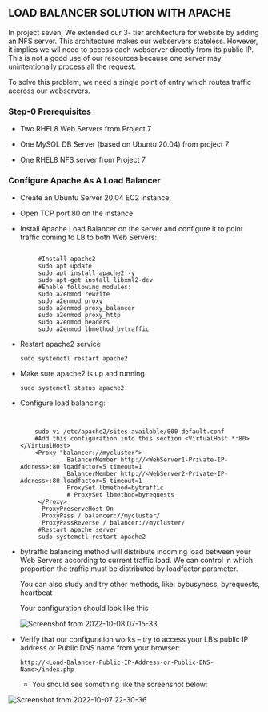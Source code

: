## LOAD BALANCER SOLUTION WITH APACHE

In project seven, We extended our 3- tier architecture for website by adding an NFS server. This architecture makes our webservers stateless. However, it implies we wll need to access each webserver directly from its public IP. This is not a good use of our resources because one server may unintentionally process all the request. 

To solve this problem, we need a single point of entry which routes traffic accross our webservers. 

### Step-0 Prerequisites
- Two RHEL8 Web Servers from Project 7

- One MySQL DB Server (based on Ubuntu 20.04) from project 7

- One RHEL8 NFS server from Project 7


### Configure Apache As A Load Balancer

- Create an Ubuntu Server 20.04 EC2 instance,

- Open TCP port 80 on the instance

- Install Apache Load Balancer on the server and configure it to point traffic coming to LB to both Web Servers:


  ```
    
       #Install apache2
       sudo apt update
       sudo apt install apache2 -y
       sudo apt-get install libxml2-dev
       #Enable following modules:
       sudo a2enmod rewrite
       sudo a2enmod proxy
       sudo a2enmod proxy_balancer
       sudo a2enmod proxy_http
       sudo a2enmod headers
       sudo a2enmod lbmethod_bytraffic
  ```
  
- Restart apache2 service

  `sudo systemctl restart apache2`
  
- Make sure apache2 is up and running


  `sudo systemctl status apache2`
  
- Configure load balancing:


  ```
  
  
      sudo vi /etc/apache2/sites-available/000-default.conf
      #Add this configuration into this section <VirtualHost *:80>  </VirtualHost>
      <Proxy "balancer://mycluster">
               BalancerMember http://<WebServer1-Private-IP-Address>:80 loadfactor=5 timeout=1
               BalancerMember http://<WebServer2-Private-IP-Address>:80 loadfactor=5 timeout=1
               ProxySet lbmethod=bytraffic
               # ProxySet lbmethod=byrequests
       </Proxy>
        ProxyPreserveHost On
        ProxyPass / balancer://mycluster/
        ProxyPassReverse / balancer://mycluster/
       #Restart apache server
       sudo systemctl restart apache2
  ```
  
- bytraffic balancing method will distribute incoming load between your Web Servers according to current traffic load. We can control in which proportion the traffic     must be distributed by loadfactor parameter.

  You can also study and try other methods, like: bybusyness, byrequests, heartbeat
  
  Your configuration should look like this
  
  ![Screenshot from 2022-10-08 07-15-33](https://user-images.githubusercontent.com/23356682/194692267-5c39a8d4-a973-4485-afa4-7e2a9e4001c8.png)
  
  
- Verify that our configuration works – try to access your LB’s public IP address or Public DNS name from your browser:


  `http://<Load-Balancer-Public-IP-Address-or-Public-DNS-Name>/index.php`
  
  - You should see something like the screenshot below:
  
![Screenshot from 2022-10-07 22-30-36](https://user-images.githubusercontent.com/23356682/194692330-0633472a-8ee4-4ed9-b44d-6a1d48bf73dc.png)

  



